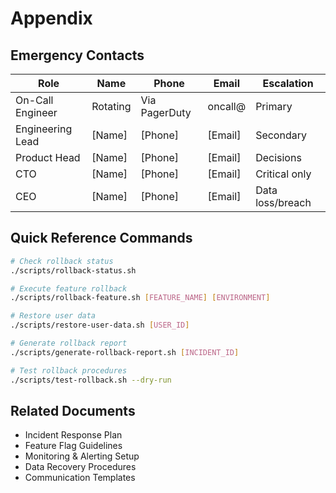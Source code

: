 # Appendix

## Emergency Contacts

| Role | Name | Phone | Email | Escalation |
|------|------|-------|-------|------------|
| On-Call Engineer | Rotating | Via PagerDuty | oncall@ | Primary |
| Engineering Lead | [Name] | [Phone] | [Email] | Secondary |
| Product Head | [Name] | [Phone] | [Email] | Decisions |
| CTO | [Name] | [Phone] | [Email] | Critical only |
| CEO | [Name] | [Phone] | [Email] | Data loss/breach |

## Quick Reference Commands

```bash
# Check rollback status
./scripts/rollback-status.sh

# Execute feature rollback
./scripts/rollback-feature.sh [FEATURE_NAME] [ENVIRONMENT]

# Restore user data
./scripts/restore-user-data.sh [USER_ID]

# Generate rollback report
./scripts/generate-rollback-report.sh [INCIDENT_ID]

# Test rollback procedures
./scripts/test-rollback.sh --dry-run
```

## Related Documents
- Incident Response Plan
- Feature Flag Guidelines
- Monitoring & Alerting Setup
- Data Recovery Procedures
- Communication Templates